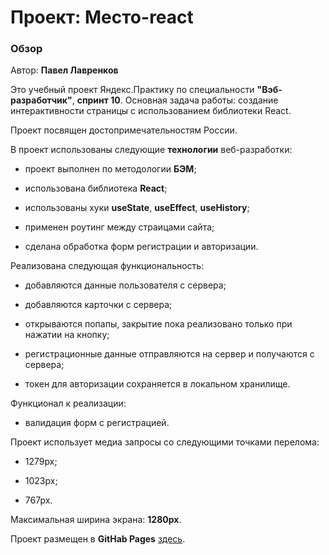 # Проект: Место-react

### Обзор

Автор: **Павел Лавренков**

Это учебный проект Яндекс.Практику по специальности **"Вэб-разработчик"**, **спринт 10**. Основная задача работы: создание интерактивности страницы с использованием библиотеки React.

Проект посвящен достопримечательностям России.

В проект использованы следующие **технологии** веб-разработки:

* проект выполнен по методологии **БЭМ**;

* использована библиотека **React**;

* использованы хуки **useState**, **useEffect**, **useHistory**;

* применен роутинг между страицами сайта;

* сделана обработка форм регистрации и авторизации.

Реализована следующая функциональность:

* добавляются данные пользователя с сервера;

* добавляются карточки с сервера;

* открываются попапы, закрытие пока реализовано только при нажатии на кнопку;

* регистрационные данные отправляются на сервер и получаются с сервера;

* токен для авторизации сохраняется в локальном хранилище.

Функционал к реализации:

* валидация форм с регистрацией.

Проект использует медиа запросы со следующими точками перелома:

* 1279px;

* 1023px;

* 767px.

Максимальная ширина экрана: **1280px**.

Проект размещен в **GitHab Pages** [здесь](https://plavrenkov.github.io/mesto-react-auth/).